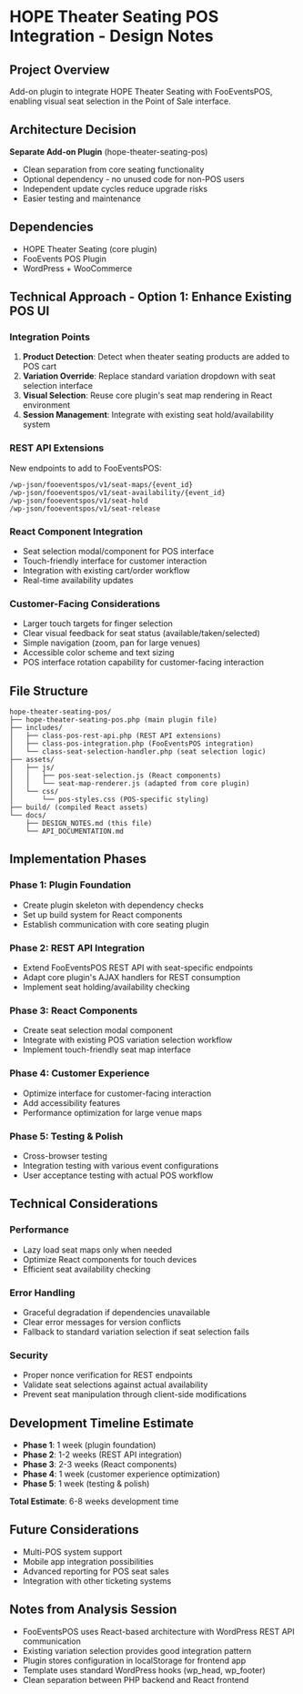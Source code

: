 # HOPE Theater Seating POS Integration - Design Notes

## Project Overview
Add-on plugin to integrate HOPE Theater Seating with FooEventsPOS, enabling visual seat selection in the Point of Sale interface.

## Architecture Decision
**Separate Add-on Plugin** (hope-theater-seating-pos)
- Clean separation from core seating functionality
- Optional dependency - no unused code for non-POS users
- Independent update cycles reduce upgrade risks
- Easier testing and maintenance

## Dependencies
- HOPE Theater Seating (core plugin)
- FooEvents POS Plugin
- WordPress + WooCommerce

## Technical Approach - Option 1: Enhance Existing POS UI

### Integration Points
1. **Product Detection**: Detect when theater seating products are added to POS cart
2. **Variation Override**: Replace standard variation dropdown with seat selection interface
3. **Visual Selection**: Reuse core plugin's seat map rendering in React environment
4. **Session Management**: Integrate with existing seat hold/availability system

### REST API Extensions
New endpoints to add to FooEventsPOS:
```
/wp-json/fooeventspos/v1/seat-maps/{event_id}
/wp-json/fooeventspos/v1/seat-availability/{event_id}
/wp-json/fooeventspos/v1/seat-hold
/wp-json/fooeventspos/v1/seat-release
```

### React Component Integration
- Seat selection modal/component for POS interface
- Touch-friendly interface for customer interaction
- Integration with existing cart/order workflow
- Real-time availability updates

### Customer-Facing Considerations
- Larger touch targets for finger selection
- Clear visual feedback for seat status (available/taken/selected)
- Simple navigation (zoom, pan for large venues)
- Accessible color scheme and text sizing
- POS interface rotation capability for customer-facing interaction

## File Structure
```
hope-theater-seating-pos/
├── hope-theater-seating-pos.php (main plugin file)
├── includes/
│   ├── class-pos-rest-api.php (REST API extensions)
│   ├── class-pos-integration.php (FooEventsPOS integration)
│   └── class-seat-selection-handler.php (seat selection logic)
├── assets/
│   ├── js/
│   │   ├── pos-seat-selection.js (React components)
│   │   └── seat-map-renderer.js (adapted from core plugin)
│   └── css/
│       └── pos-styles.css (POS-specific styling)
├── build/ (compiled React assets)
└── docs/
    ├── DESIGN_NOTES.md (this file)
    └── API_DOCUMENTATION.md
```

## Implementation Phases

### Phase 1: Plugin Foundation
- Create plugin skeleton with dependency checks
- Set up build system for React components
- Establish communication with core seating plugin

### Phase 2: REST API Integration
- Extend FooEventsPOS REST API with seat-specific endpoints
- Adapt core plugin's AJAX handlers for REST consumption
- Implement seat holding/availability checking

### Phase 3: React Components
- Create seat selection modal component
- Integrate with existing POS variation selection workflow
- Implement touch-friendly seat map interface

### Phase 4: Customer Experience
- Optimize interface for customer-facing interaction
- Add accessibility features
- Performance optimization for large venue maps

### Phase 5: Testing & Polish
- Cross-browser testing
- Integration testing with various event configurations
- User acceptance testing with actual POS workflow

## Technical Considerations

### Performance
- Lazy load seat maps only when needed
- Optimize React components for touch devices
- Efficient seat availability checking

### Error Handling
- Graceful degradation if dependencies unavailable
- Clear error messages for version conflicts
- Fallback to standard variation selection if seat selection fails

### Security
- Proper nonce verification for REST endpoints
- Validate seat selections against actual availability
- Prevent seat manipulation through client-side modifications

## Development Timeline Estimate
- **Phase 1**: 1 week (plugin foundation)
- **Phase 2**: 1-2 weeks (REST API integration)
- **Phase 3**: 2-3 weeks (React components)
- **Phase 4**: 1 week (customer experience optimization)
- **Phase 5**: 1 week (testing & polish)

**Total Estimate**: 6-8 weeks development time

## Future Considerations
- Multi-POS system support
- Mobile app integration possibilities
- Advanced reporting for POS seat sales
- Integration with other ticketing systems

## Notes from Analysis Session
- FooEventsPOS uses React-based architecture with WordPress REST API communication
- Existing variation selection provides good integration pattern
- Plugin stores configuration in localStorage for frontend app
- Template uses standard WordPress hooks (wp_head, wp_footer)
- Clean separation between PHP backend and React frontend